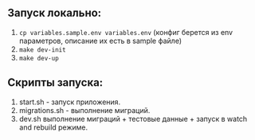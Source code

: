 ## Запуск локально:

1. `cp variables.sample.env variables.env` (конфиг берется из env параметров, описание их есть в sample файле)
2. `make dev-init`
3. `make dev-up`

## Скрипты запуска:

1. start.sh - запуск приложения.
2. migrations.sh - выполнение миграций.
3. dev.sh выполнение миграций + тестовые данные + запуск в watch and rebuild режиме.
